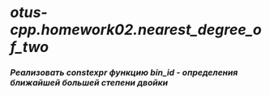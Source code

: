 #  ***otus-cpp.homework02.nearest_degree_of_two***
 
###  ***Реализовать constexpr функцию bin_id - определения ближайшей большей степени двойки***
